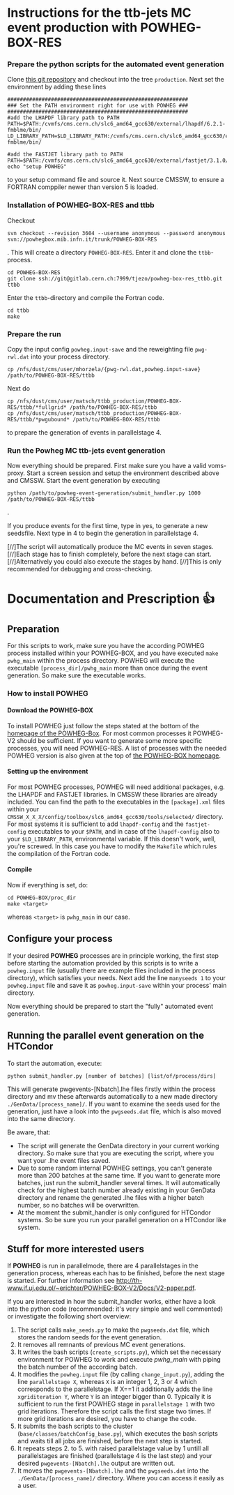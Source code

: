 # Instructions for the ttb-jets MC event production with POWHEG-BOX-RES

### Prepare the python scripts for the automated event generation
Clone [this git repository](https://gitlab.cern.ch/kit-cn-cms/powheg-event-generation) and checkout into the tree `production`.
Next set the environment by adding these lines
```console
##########################################################
### Set the PATH environment right for use with POWHEG ###
##########################################################
#add the LHAPDF library path to PATH
PATH=$PATH:/cvmfs/cms.cern.ch/slc6_amd64_gcc630/external/lhapdf/6.2.1-fmblme/bin/
LD_LIBRARY_PATH=$LD_LIBRARY_PATH:/cvmfs/cms.cern.ch/slc6_amd64_gcc630/external/lhapdf/6.2.1-fmblme/bin/

#add the FASTJET library path to PATH
PATH=$PATH:/cvmfs/cms.cern.ch/slc6_amd64_gcc630/external/fastjet/3.1.0/bin/
echo "setup POWHEG"
```
to your setup command file and source it. Next source CMSSW, to ensure a FORTRAN comppiler newer than version 5 is loaded.


### Installation of POWHEG-BOX-RES and ttbb
Checkout
```console
svn checkout --revision 3604 --username anonymous --password anonymous svn://powhegbox.mib.infn.it/trunk/POWHEG-BOX-RES
```
.
This will create a directory `POWHEG-BOX-RES`. Enter it and clone the `ttbb`-process.
```console
cd POWHEG-BOX-RES
git clone ssh://git@gitlab.cern.ch:7999/tjezo/powheg-box-res_ttbb.git ttbb
```
Enter the `ttbb`-directory and compile the Fortran code.
```console
cd ttbb
make
```

### Prepare the run
Copy the input config `powheg.input-save` and the reweighting file `pwg-rwl.dat` into your process directory.
```console
cp /nfs/dust/cms/user/mhorzela/{pwg-rwl.dat,powheg.input-save} /path/to/POWHEG-BOX-RES/ttbb
```
Next do
```console
cp /nfs/dust/cms/user/matsch/ttbb_production/POWHEG-BOX-RES/ttbb/*fullgrid* /path/to/POWHEG-BOX-RES/ttbb
cp /nfs/dust/cms/user/matsch/ttbb_production/POWHEG-BOX-RES/ttbb/*pwgubound* /path/to/POWHEG-BOX-RES/ttbb
```
to prepare the generation of events in parallelstage 4.

### Run the Powheg MC ttb-jets event generation
Now everything should be prepared. First make sure you have a valid voms-proxy.
Start a screen session and setup the environment described above and CMSSW.
Start the event generation by executing
```console
python /path/to/powheg-event-generation/submit_handler.py 1000 /path/to/POWHEG-BOX-RES/ttbb
```
.

If you produce events for the first time, type in yes, to generate a new seedsfile. Next type in 4 to begin the generation in parallelstage 4.

[//]The script will automatically produce the MC events in seven stages. 
[//]Each stage has to finish completely, before the next stage can start.
[//]Alternatively you could also execute the stages by hand. 
[//]This is only recommended for debugging and cross-checking.


# Documentation and Prescription :+1:

## Preparation
For this scripts to work, make sure you have the according POWHEG process installed within your POWHEG-BOX, and you have executed `make pwhg_main` within the process directory. 
POWHEG will execute the executable `[process_dir]/pwhg_main` more than once during the event generation. So make sure the executable works.

### How to install POWHEG
#### Download the POWHEG-BOX
To install POWHEG just follow the steps stated at the bottom of the [homepage of the POWHEG-Box](http://powhegbox.mib.infn.it/). 
For most common processes it POWHEG-V2 should be sufficient. If you want to generate some more specific processes, you will need POWHEG-RES.
A list of processes with the needed POWHEG version is also given at the top of [the POWHEG-BOX homepage](http://powhegbox.mib.infn.it/).

#### Setting up the environment
For most POWHEG processes, POWHEG will need additional packages, e.g. the LHAPDF and FASTJET libraries. In CMSSW these libraries are already included. 
You can find the path to the executables in the `[package].xml` files within your `CMSSW_X_X_X/config/toolbox/slc6_amd64_gcc630/tools/selected/` directory.
For most systems it is sufficient to add `lhapdf-config` and the `fastjet-config` executables to your `$PATH`, and in case of the `lhapdf-config` also to your `$LD_LIBRARY_PATH`, environmental variable.
If this doesn't work, well, you're screwed. In this case you have to modify the `Makefile` which rules the compilation of the Fortran code.

#### Compile
Now if everything is set, do:
```console
cd POWHEG-BOX/proc_dir
make <target>
```
whereas `<target>` is `pwhg_main` in our case. 

## Configure your process
If your desired **POWHEG** processes are in principle working, the first step before starting the automation provided by this scripts is to write a `powheg.input` file 
(usually there are example files included in the process directory), which satisfies your needs. 
Next add the line `manyseeds 1` to your `powheg.input` file and save it as `powheg.input-save` within your process' main directory.

Now everything should be prepared to start the "fully" automated event generation.

## Running the parallel event generation on the HTCondor
To start the automation, execute:

```console
python submit_handler.py [number of batches] [list/of/process/dirs]
```

This will generate pwgevents-[Nbatch].lhe files firstly within the process directory and mv these afterwards automatically to a new made directory `./GenData/[process_name]/`. 
If you want to examine the seeds used for the generation, just have a look into the `pwgseeds.dat` file, which is also moved into the same directory. 

Be aware, that: 
 * The script will generate the GenData directory in your current working directory. So make sure that you are executing the script, where you want your .lhe event files saved. 
 * Due to some random internal POWHEG settings, you can't generate more than 200 batches at the same time. If you want to generate more batches, just run the submit_handler several times. It will automatically check for the highest batch number already existing in your GenData directory and rename the generated .lhe files with a higher batch number, so no batches will be overwritten.
 * At the moment the submit_handler is only configured for HTCondor systems. So be sure you run your parallel generation on a HTCondor like system.

## Stuff for more interested users
If **POWHEG** is run in parallelmode, there are 4 parallelstages in the generation process, whereas each has to be finished, before the next stage is started. 
For further information see <http://th-www.if.uj.edu.pl/~erichter/POWHEG-BOX-V2/Docs/V2-paper.pdf>.

If you are interested in how the submit_handler works, either have a look into the python code (recommended: it's very simple and well commented) or investigate the following short overview:
 1. The script calls `make_seeds.py` to make the `pwgseeds.dat` file, which stores the random seeds for the event generation.
 2. It removes all remnants of previous MC event generations.
 3. It writes the bash scripts (`create_scripts.py`), which set the necessary environment for POWHEG to work and execute *pwhg_main* with piping the batch number of the according batch. 
 4. It modifies the `powheg.input` file (by calling `change_input.py`), adding the line `parallelstage X`, whereas `X` is an integer 1, 2, 3 or 4 which corresponds to the parallelstage. 
    If X==1 it additionally adds the line `xgriditeration Y`, where `Y` is an integer bigger than 0. Typically it is sufficient to run the first POWHEG stage in `parallelstage 1` with two grid iterations.
    Therefore the script calls the first stage two times. If more grid iterations are desired, you have to change the code.
 5. It submits the bash scripts to the cluster (`base/classes/batchConfig_base.py`), which executes the bash scripts and waits till all jobs are finished, before the next step is started.
 6. It repeats steps 2. to 5. with raised parallelstage value by 1 untill all parallelstages are finished (parallelstage 4 is the last step) and your desired `pwgevents-[Nbatch].lhe` output are written out.
 7. It moves the `pwgevents-[Nbatch].lhe` and the `pwgseeds.dat` into the `./GenData/[process_name]/` directory. Where you can access it easily as a user.




